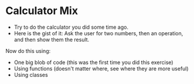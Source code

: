 # Calculator Mix

- Try to do the calculator you did some time ago.
- Here is the gist of it: Ask the user for two numbers, then an operation, and then show them the result.

Now do this using:
- One big blob of code (this was the first time you did this exercise)
- Using functions (doesn't matter where, see where they are more useful)
- Using classes
